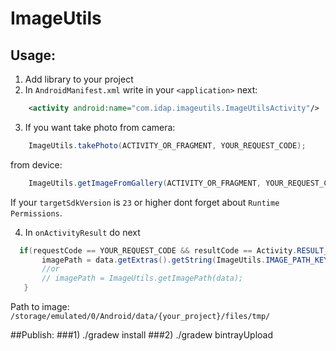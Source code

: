 # ImageUtils

## Usage:
1. Add library to your project
2. In `AndroidManifest.xml` write in your `<application>` next:

 ```xml
     <activity android:name="com.idap.imageutils.ImageUtilsActivity"/>
 ```
 
3. If you want take photo from camera:

 ```java
     ImageUtils.takePhoto(ACTIVITY_OR_FRAGMENT, YOUR_REQUEST_CODE);
 ```
 from device:
 ```java
     ImageUtils.getImageFromGallery(ACTIVITY_OR_FRAGMENT, YOUR_REQUEST_CODE);
 ```
 If your `targetSdkVersion` is `23` or higher dont forget about `Runtime Permissions`.

4. In `onActivityResult` do next

 ```java
   if(requestCode == YOUR_REQUEST_CODE && resultCode == Activity.RESULT_OK){
        imagePath = data.getExtras().getString(ImageUtils.IMAGE_PATH_KEY);
        //or
        // imagePath = ImageUtils.getImagePath(data);
    }
 ```

 Path to image: `/storage/emulated/0/Android/data/{your_project}/files/tmp/`

##Publish:
###1) ./gradew install
###2) ./gradew bintrayUpload

